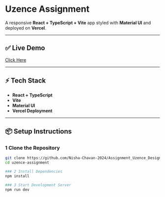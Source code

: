 # Uzence Assignment  

A responsive **React + TypeScript + Vite** app styled with **Material UI** and deployed on **Vercel**.

---

## ✅ Live Demo  
[Click Here](https://your-vercel-url.vercel.app)

---

## ⚡ Tech Stack  
- **React + TypeScript**  
- **Vite**  
- **Material UI**  
- **Vercel Deployment**  

---

## 📦 Setup Instructions  

### 1 Clone the Repository  
```bash
git clone https://github.com/Nisha-Chavan-2024/Assignment_Uzence_Design.git
cd uzence-assignment

### 2 Install Dependencies
npm install

### 3 Start Development Server
npm run dev
